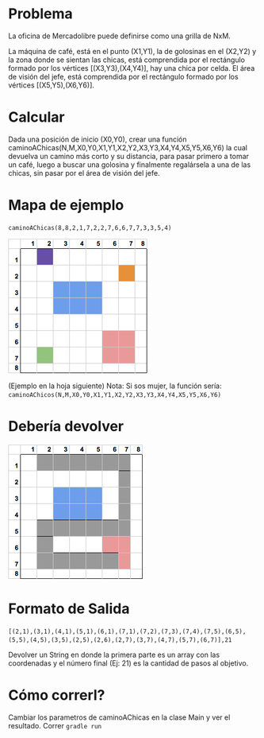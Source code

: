 Problema
========

La oficina de Mercadolibre puede definirse como una grilla de NxM.

La máquina de café, está en el punto (X1,Y1), la de golosinas en el (X2,Y2) y la zona donde se sientan las chicas, está comprendida por el rectángulo formado por los vértices [(X3,Y3),(X4,Y4)], hay una chica por celda. El área de visión del jefe, está comprendida por el rectángulo formado por los vértices [(X5,Y5),(X6,Y6)].

Calcular
========

Dada una posición de inicio (X0,Y0), crear una función caminoAChicas(N,M,X0,Y0,X1,Y1,X2,Y2,X3,Y3,X4,Y4,X5,Y5,X6,Y6) la cual devuelva un camino más corto y su distancia, para pasar primero a tomar un café, luego a buscar una golosina y finalmente regalársela a una de las chicas, sin pasar por el área de visión del jefe.

Mapa de ejemplo
===============

`caminoAChicas(8,8,2,1,7,2,2,7,6,6,7,7,3,3,5,4)`

![Screenshot](https://github.com/juandiegoh/MercadoLibreProgrammersDay2014/raw/master/resources/images/print1.png)

(Ejemplo en la hoja siguiente)
Nota: Si sos mujer, la función sería: `caminoAChicos(N,M,X0,Y0,X1,Y1,X2,Y2,X3,Y3,X4,Y4,X5,Y5,X6,Y6)`

Debería devolver
================

![Screenshot](https://github.com/juandiegoh/MercadoLibreProgrammersDay2014/raw/master/resources/images/print2.png)

Formato de Salida
=================

`[(2,1),(3,1),(4,1),(5,1),(6,1),(7,1),(7,2),(7,3),(7,4),(7,5),(6,5),(5,5),(4,5),(3,5),(2,5),(2,6),(2,7),(3,7),(4,7),(5,7),(6,7)],21`

Devolver un String en donde la primera parte es un array con las coordenadas y el número final (Ej: 21) es la cantidad de pasos al objetivo.

Cómo correrl?
==============

Cambiar los parametros de caminoAChicas en la clase Main y ver el resultado.
Correr `gradle run`
